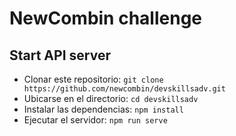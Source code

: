 # NewCombin challenge

## Start API server

- Clonar este repositorio: `git clone https://github.com/newcombin/devskillsadv.git`
- Ubicarse en el directorio: `cd devskillsadv`
- Instalar las dependencias: `npm install`
- Ejecutar el servidor: `npm run serve`
